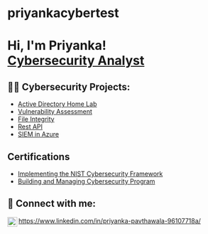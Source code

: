 # priyankacybertest <h1>Hi, I'm Priyanka! <br/><a href="https://github.com/joshmadakor1">Cybersecurity Analyst</a>

<h2>👨‍💻 Cybersecurity Projects:</h2>

  - [Active Directory Home Lab](https://github.com/Ppavthawala777/priyankacybertest/edit/main/README.md)
  - [Vulnerability Assessment](https://github.com/Ppavthawala777/priyankacybertest/edit/main/README.md)
  - [File Integrity](https://github.com/Ppavthawala777/priyankacybertest/edit/main/README.md)
  - [Rest API](https://github.com/Ppavthawala777/priyankacybertest/edit/main/README.md)
  - [SIEM in Azure](https://github.com/Ppavthawala777/priyankacybertest/edit/main/README.md)

<h2> Certifications</h2>

- [Implementing the NIST Cybersecurity Framework](https://www.linkedin.com/learning/certificates/467d0027d76c0b007f81da4f346f02c1b1100443878cca34bfd4476ea0399c02)
- [Building and Managing Cybersecurity Program](https://www.linkedin.com/learning/certificates/102bd8d8eb9cea9e3ed7676b7550991e72af35e031f190b783cdf2122b5d98d9)

<h2> 🤳 Connect with me:</h2>


<img align="left" alt="Priyankapavthawala | LinkedIn" width="22px" src="https://cdn.jsdelivr.net/npm/simple-icons@v3/icons/linkedin.svg" />https://www.linkedin.com/in/priyanka-pavthawala-96107718a/

<!--
**joshmadakor1/joshmadakor1** is a ✨ _special_ ✨ repository because its `README.md` (this file) appears on your GitHub profile.

Here are some ideas to get you started:

- 🔭 I’m currently working on ...
- 🌱 I’m currently learning ...
- 👯 I’m looking to collaborate on ...
- 🤔 I’m looking for help with ...
- 💬 Ask me about ...
- 📫 How to reach me: ...
- 😄 Pronouns: ...
- ⚡ Fun fact: ...
-->
